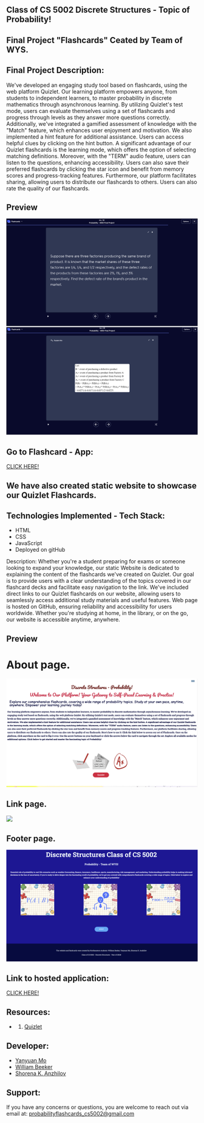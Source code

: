 ##  Class of CS 5002 Discrete Structures - Topic of Probability!
## Final Project "Flashcards" Ceated by Team of WYS. 

## Final Project Description:
We've developed an engaging study tool based on flashcards, using the web platform Quizlet. Our learning platform empowers anyone, from students to independent learners, to master probability in discrete mathematics through asynchronous learning. By utilizing Quizlet's test mode, users can evaluate themselves using a set of flashcards and progress through levels as they answer more questions correctly. Additionally, we've integrated a gamified assessment of knowledge with the "Match" feature, which enhances user enjoyment and motivation. We also implemented a hint feature for additional assistance. Users can access helpful clues by clicking on the hint button. A significant advantage of our Quizlet flashcards is the learning mode, which offers the option of selecting matching definitions. Moreover, with the "TERM" audio feature, users can listen to the questions, enhancing accessibility. Users can also save their preferred flashcards by clicking the star icon and benefit from memory scores and progress-tracking features. Furthermore, our platform facilitates sharing, allowing users to distribute our flashcards to others. Users can also rate the quality of our flashcards. 

## Preview 
![alt text](img/readme4.png)
![alt text](img/readme5.png)


## Go to Flashcard - App:
[CLICK HERE!](https://quizlet.com/898347569/probability-cs-5002-final-project-flash-cards/)

## We have also created static website to showcase our Quizlet Flashcards. 

## Technologies Implemented - Tech Stack:
 - HTML
 - CSS
 - JavaScript
 - Deployed on gitHub 

Description:
Whether you're a student preparing for exams or someone looking to expand your knowledge, our static Website is dedicated to explaining the content of the flashcards we've created on Quizlet. Our goal is to provide users with a clear understanding of the topics covered in our flashcard decks and facilitate easy navigation to the link. We've included direct links to our Quizlet flashcards on our website, allowing users to seamlessly access additional study materials and useful features. Web page is hosted on GitHub, ensuring reliability and accessibility for users worldwide. Whether you're studying at home, in the library, or on the go, our website is accessible anytime, anywhere.

## Preview 
# About page.
![](img/readme1.png)

## Link page.
![](img/readme2.png)

## Footer page. 
![](img/readme3.png)


## Link to hosted application:
[CLICK HERE!](https://quizlet.com/898347569/probability-cs-5002-final-project-flash-cards/)


## Resources:
- 1. [Quizlet](https://quizlet.com/login?redir=https%3A%2F%2Fquizlet.com%2Flatest)


## Developer:
- [Yanyuan Mo](https://github.com/yanyuanmo)
- [William Beeker](https://github.com/wbeeker)
- [Shorena K. Anzhilov](https://github.com/ShorenaK)


## Support: 
 If you have any concerns or questions, you are welcome to reach out via email at: probabilityflashcards_cs5002@gmail.com 